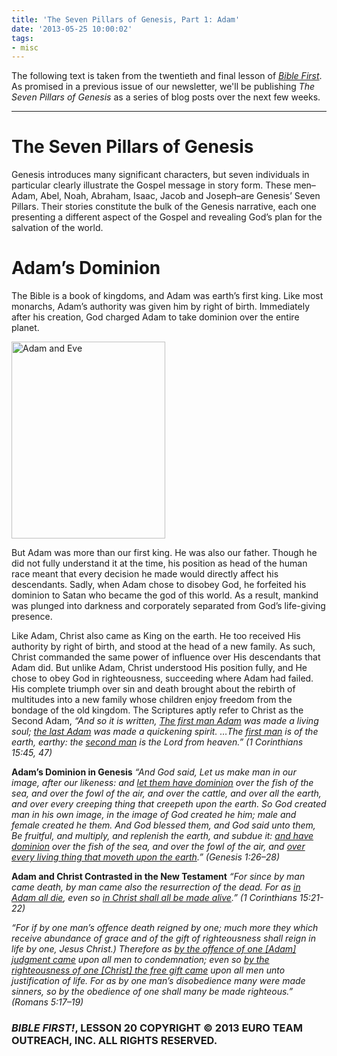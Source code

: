 ```yaml
---
title: 'The Seven Pillars of Genesis, Part 1: Adam'
date: '2013-05-25 10:00:02'
tags:
- misc
---
```


The following text is taken from the twentieth and final lesson of <a title="Bible First" href="http://www.getbiblefirst.com/" target="_blank"><em>Bible First</em></a>. As promised in a previous issue of our newsletter, we'll be publishing <em>The Seven Pillars of Genesis</em> as a series of blog posts over the next few weeks.

<hr />

<h1>The Seven Pillars of Genesis</h1>
Genesis introduces many significant characters, but seven individuals in particular clearly illustrate the Gospel message in story form. These men–Adam, Abel, Noah, Abraham, Isaac, Jacob and Joseph–are Genesis’ Seven Pillars. Their stories constitute the bulk of the Genesis narrative, each one presenting a different aspect of the Gospel and revealing God’s plan for the salvation of the world.
<h1>Adam’s Dominion</h1>
The Bible is a book of kingdoms, and Adam was earth’s first king. Like most monarchs, Adam’s authority was given him by right of birth. Immediately after his creation, God charged Adam to take dominion over the entire planet.

<a href="https://s3.amazonaws.com/images.ofreport.com/2013/05/Adam-and-Eve-1200-1.jpg"><img class="alignleft  wp-image-1805" alt="Adam and Eve" src="https://s3.amazonaws.com/images.ofreport.com/2013/05/Adam-and-Eve-1200-1-351x450.jpg" width="246" height="315" /></a>

But Adam was more than our first king. He was also our father. Though he did not fully understand it at the time, his position as head of the human race meant that every decision he made would directly affect his descendants. Sadly, when Adam chose to disobey God, he forfeited his dominion to Satan who became the god of this world. As a result, mankind was plunged into darkness and corporately separated from God’s life-giving presence.

Like Adam, Christ also came as King on the earth. He too received His authority by right of birth, and stood at the head of a new family. As such, Christ commanded the same power of influence over His descendants that Adam did. But unlike Adam, Christ understood His position fully, and He chose to obey God in righteousness, succeeding where Adam had failed. His complete triumph over sin and death brought about the rebirth of multitudes into a new family whose children enjoy freedom from the bondage of the old kingdom. The Scriptures aptly refer to Christ as the Second Adam, <em>“And so it is written, <span style="text-decoration: underline;">The first man Adam</span> was made a living soul; <span style="text-decoration: underline;">the last Adam</span> was made a quickening spirit. …The <span style="text-decoration: underline;">first man</span> is of the earth, earthy: the <span style="text-decoration: underline;">second man</span> is the Lord from heaven.” (1 Corinthians 15:45, 47)</em>

<strong>Adam’s Dominion in Genesis</strong>
<em>“And God said, Let us make man in our image, after our likeness: and <span style="text-decoration: underline;">let them have dominion</span> over the fish of the sea, and over the fowl of the air, and over the cattle, and over all the earth, and over every creeping thing that creepeth upon the earth. So God created man in his own image, in the image of God created he him; male and female created he them. And God blessed them, and God said unto them, Be fruitful, and multiply, and replenish the earth, and subdue it: <span style="text-decoration: underline;">and have dominion</span> over the fish of the sea, and over the fowl of the air, and <span style="text-decoration: underline;">over every living thing that moveth upon the earth</span>.” (Genesis 1:26–28)</em>

<strong>Adam and Christ Contrasted in the New Testament</strong>
<em>“For since by man came death, by man came also the resurrection of the dead. For as <span style="text-decoration: underline;">in Adam all die</span>, even so <span style="text-decoration: underline;">in Christ shall all be made alive</span>.” (1 Corinthians 15:21-22)</em>

<em>“For if by one man’s offence death reigned by one; much more they which receive abundance of grace and of the gift of righteousness shall reign in life by one, Jesus Christ.) Therefore as <span style="text-decoration: underline;">by the offence of one [Adam] judgment came</span> upon all men to condemnation; even so <span style="text-decoration: underline;">by the righteousness of one [Christ] the free gift came</span> upon all men unto justification of life. For as by one man’s disobedience many were made sinners, so by the obedience of one shall many be made righteous.” (Romans 5:17–19)</em>
<h3><strong><em>BIBLE FIRST!</em>, LESSON 20</strong>
COPYRIGHT © 2013 EURO TEAM OUTREACH, INC. ALL RIGHTS RESERVED.</h3>
